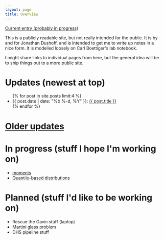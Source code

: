 ```yaml
---
layout: page
title: Overview
---
```


[Current entry (probably in progress)](current.html)

This is a publicly readable site, but not really intended for the public. It is by and for Jonathan Dushoff, and is intended to get me to write up notes in a nice form. It is modelled loosely on Carl Boettiger's lab notebook.

I might share links to individual pages from here, but the general idea will be to ship things out to a more public site.

# Updates (newest at top)
<!-- # [Updates](updates.html) -->

<ul class="post-list">
	{% for post in site.posts limit:4 %}
		<li>
			<span class="post-meta">{{ post.date | date: "%b %-d, %Y" }}: </span>
				<a class="post-mini" href="{{ post.url | prepend: site.baseurl }}">{{ post.title }}</a>
		</li>
	{% endfor %}
</ul>

# [Older updates](updates.html)

# In progress (stuff I hope I'm working on)

* [moments](moments.html)
* [Quantile-based distributions](qbd.html)

# Planned (stuff I'd like to be working on)

* Rescue the Gavin stuff (laptop)
* Martini glass problem
* DHS pipeline stuff
